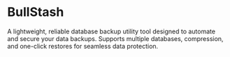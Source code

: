 # BullStash
A lightweight, reliable database backup utility tool designed to automate and secure your data backups. Supports multiple databases, compression, and one-click restores for seamless data protection.
